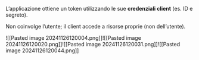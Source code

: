 L’applicazione ottiene un token utilizzando le sue **credenziali client** (es. ID e segreto).

Non coinvolge l’utente; il client accede a risorse proprie (non dell’utente).

![[Pasted image 20241126120004.png]]![[Pasted image 20241126120020.png]]![[Pasted image 20241126120031.png]]![[Pasted image 20241126120044.png]]